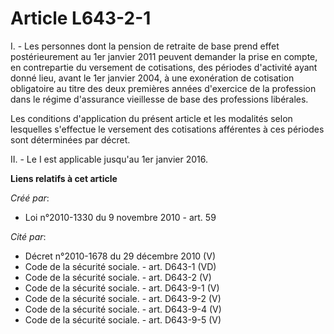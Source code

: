 # Article L643-2-1

I. - Les personnes dont la pension de retraite de base prend effet postérieurement au 1er janvier 2011 peuvent demander la
prise en compte, en contrepartie du versement de cotisations, des périodes d'activité ayant donné lieu, avant le 1er janvier
2004, à une exonération de cotisation obligatoire au titre des deux premières années d'exercice de la profession dans le
régime d'assurance vieillesse de base des professions libérales. 

Les conditions d'application du présent article et les modalités selon lesquelles s'effectue le versement des cotisations
afférentes à ces périodes sont déterminées par décret. 

II. - Le I est applicable jusqu'au 1er janvier 2016.

**Liens relatifs à cet article**

_Créé par_:

  - Loi n°2010-1330 du 9 novembre 2010 - art. 59

_Cité par_:

  - Décret n°2010-1678 du 29 décembre 2010 (V)
  - Code de la sécurité sociale. - art. D643-1 (VD)
  - Code de la sécurité sociale. - art. D643-2 (V)
  - Code de la sécurité sociale. - art. D643-9-1 (V)
  - Code de la sécurité sociale. - art. D643-9-2 (V)
  - Code de la sécurité sociale. - art. D643-9-4 (V)
  - Code de la sécurité sociale. - art. D643-9-5 (V)
